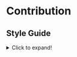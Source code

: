 # Contribution

## Style Guide

<details>
  <summary>Click to expand!</summary>

### Add Aim
Use `.session-start` class in a header.

Example
```
### Aim { .session-start }
```

### Add Question and Answer
Include `class = "exercise fold s o"` in a division

Example
```
<div class = "exercise fold s o">
**Exercise-1**
Some Question

**Solution**
Some Solution/R code chunks 

</div>
```

### Add End Key points
Use `.session-end` class in a header.

Example
```
### Key Points { .session-end }
```
</details>
